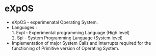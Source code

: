 # eXpOS
 * eXpOS - experimenatal Operating System.
 * Languages :   
          1. Expl - Experimental programming Language (High level)   
          2. Spl  - System Programming Language (System level)   
 * Implementation of major System Calls and Interrupts required for the functioning of Primitive version of Operating System.
